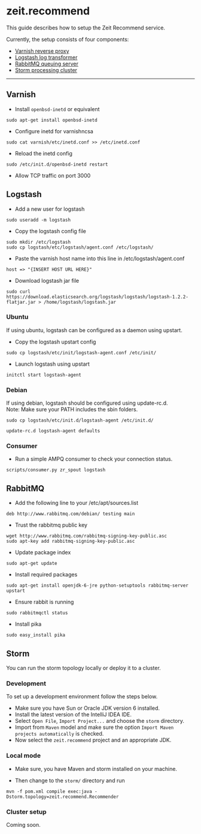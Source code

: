 # zeit.recommend

This guide describes how to setup the Zeit Recommend service.

Currently, the setup consists of four components:

* [Varnish reverse proxy](#varnish)
* [Logstash log transformer](#logstash)
* [RabbitMQ queuing server](#rabbitmq)
* [Storm processing cluster](#storm)

-------------------------------------------------------------------------------

## Varnish

* Install `openbsd-inetd` or equivalent

```shell
sudo apt-get install openbsd-inetd
```

* Configure inetd for varnishncsa

```shell
sudo cat varnish/etc/inetd.conf >> /etc/inetd.conf
```

* Reload the inetd config

```shell
sudo /etc/init.d/openbsd-inetd restart
```

* Allow TCP traffic on port 3000

## Logstash<a name="logstash"></a>

* Add a new user for logstash

```shell
sudo useradd -m logstash
```

* Copy the logstash config file

```shell
sudo mkdir /etc/logstash
sudo cp logstash/etc/logstash/agent.conf /etc/logstash/
```

* Paste the varnish host name into this line in /etc/logstash/agent.conf

```shell
host => "{INSERT HOST URL HERE}"
```

* Download logstash jar file

```shell
sudo curl https://download.elasticsearch.org/logstash/logstash/logstash-1.2.2-flatjar.jar > /home/logstash/logstash.jar
```

### Ubuntu

If using ubuntu, logstash can be configured as a daemon using upstart.

* Copy the logstash upstart config

```shell
sudo cp logstash/etc/init/logstash-agent.conf /etc/init/
```

* Launch logstash using upstart

```shell
initctl start logstash-agent
```

### Debian

If using debian, logstash should be configured using update-rc.d.    
Note: Make sure your PATH includes the sbin folders.

```shell
sudo cp logstash/etc/init.d/logstash-agent /etc/init.d/
```

```shell
update-rc.d logstash-agent defaults
```

### Consumer

* Run a simple AMPQ consumer to check your connection status.

```shell
scripts/consumer.py zr_spout logstash
```

## RabbitMQ

* Add the following line to your /etc/apt/sources.list

```shell
deb http://www.rabbitmq.com/debian/ testing main
```

* Trust the rabbitmq public key

```shell
wget http://www.rabbitmq.com/rabbitmq-signing-key-public.asc
sudo apt-key add rabbitmq-signing-key-public.asc
```

* Update package index

```shell
sudo apt-get update
```

* Install required packages

```shell
sudo apt-get install openjdk-6-jre python-setuptools rabbitmq-server upstart
```

* Ensure rabbit is running

```shell
sudo rabbitmqctl status
```

* Install pika

```shell
sudo easy_install pika
```

## Storm

You can run the storm topology locally or deploy it to a cluster.

### Development

To set up a development environment follow the steps below.

* Make sure you have Sun or Oracle JDK version 6 installed.
* Install the latest version of the IntelliJ IDEA IDE.
* Select `Open File`, `Import Project...` and choose the `storm` directory.
* Import from `Maven` model and make sure the option `Import Maven projects automatically` is checked.
* Now select the `zeit.recommend` project and an appropriate JDK.

### Local mode

* Make sure, you have Maven and storm installed on your machine.

* Then change to the `storm/` directory and run

```shell
mvn -f pom.xml compile exec:java -Dstorm.topology=zeit.recommend.Recommender
```

### Cluster setup

Coming soon.
